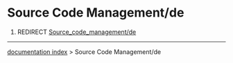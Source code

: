 # Source Code Management/de
1.  REDIRECT [Source\_code\_management/de](Source_code_management/de.md)

---
[documentation index](../README.md) > Source Code Management/de
